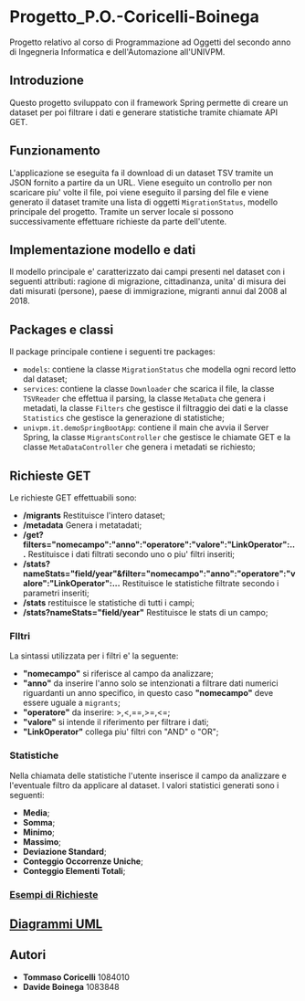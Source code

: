 # Progetto_P.O.-Coricelli-Boinega
Progetto relativo al corso di Programmazione ad Oggetti del secondo anno di Ingegneria Informatica e dell'Automazione all'UNIVPM.

## Introduzione
Questo progetto sviluppato con il framework Spring permette di creare un dataset per poi filtrare i dati e generare statistiche tramite chiamate API GET.
## Funzionamento 
L'applicazione se eseguita fa il download di un dataset TSV tramite un JSON fornito a partire da un URL. Viene eseguito un controllo per non scaricare piu' volte il file, poi viene eseguito il parsing del file e viene generato il dataset tramite una lista di oggetti `MigrationStatus`, modello principale del progetto. Tramite un server locale si possono successivamente effettuare richieste da parte dell'utente.
## Implementazione modello e dati 
Il modello principale e' caratterizzato dai campi presenti nel dataset con i seguenti attributi: ragione di migrazione, cittadinanza, unita' di misura dei dati misurati (persone), paese di immigrazione, migranti annui dal 2008 al 2018.
## Packages e classi
Il package principale contiene i seguenti tre packages:
- `models`: contiene la classe `MigrationStatus` che modella ogni record letto dal dataset;
- `services`: contiene la classe `Downloader` che scarica il file, la classe `TSVReader` che effettua il parsing, la classe `MetaData` che genera i metadati, la classe `Filters` che gestisce il filtraggio dei dati e la classe `Statistics` che gestisce la generazione di statistiche;
- `univpm.it.demoSpringBootApp`: contiene il main che avvia il Server Spring, la classe `MigrantsController` che gestisce le chiamate GET e la classe `MetaDataController` che genera i metadati se richiesto;
## Richieste GET
Le richieste GET effettuabili sono:
- **/migrants** Restituisce l'intero dataset;
- **/metadata** Genera i metatadati;
- **/get?filters="nomecampo":"anno":"operatore":"valore":"LinkOperator":...** Restituisce i dati filtrati secondo uno o piu' filtri inseriti;
- **/stats?nameStats="field/year"&filter="nomecampo":"anno":"operatore":"valore":"LinkOperator":...** Restituisce le statistiche filtrate secondo i parametri inseriti;
- **/stats** restituisce le statistiche di tutti i campi;
- **/stats?nameStats="field/year"** Restituisce le stats di un campo;
### FIltri
La sintassi utilizzata per i filtri e' la seguente:
- **"nomecampo"** si riferisce al campo da analizzare;
- **"anno"** da inserire l'anno solo se intenzionati a filtrare dati numerici riguardanti un anno specifico, in questo caso **"nomecampo"** deve essere uguale a `migrants`;
- **"operatore"** da inserire: >,<,==,>=,<=;
- **"valore"** si intende il riferimento per filtrare i dati;
- **"LinkOperator"** collega piu' filtri con "AND" o "OR";

### Statistiche
Nella chiamata delle statistiche l'utente inserisce il campo da analizzare e l'eventuale filtro da applicare al dataset.
I valori statistici generati sono i seguenti:
- **Media**;
- **Somma**;
- **Minimo**;
- **Massimo**;
- **Deviazione Standard**;
- **Conteggio Occorrenze Uniche**;
- **Conteggio Elementi Totali**;
### [Esempi di Richieste](https://github.com/capatommy/Progetto_P.O.-Coricelli-Boinega/tree/master/Esempi)

## [Diagrammi UML](https://github.com/capatommy/Progetto_P.O.-Coricelli-Boinega/tree/master/Diagrammi%20UML)

## Autori
- **Tommaso Coricelli** 1084010
- **Davide Boinega** 1083848

